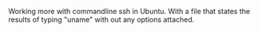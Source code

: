 Working more with commandline ssh in Ubuntu. With a file that states the results of typing "uname" with out any options attached.

